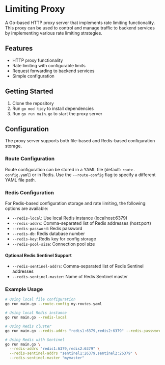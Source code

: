 # Limiting Proxy

A Go-based HTTP proxy server that implements rate limiting functionality. This proxy can be used to control and manage traffic to backend services by implementing various rate limiting strategies.

## Features

- HTTP proxy functionality
- Rate limiting with configurable limits
- Request forwarding to backend services
- Simple configuration

## Getting Started

1. Clone the repository
2. Run `go mod tidy` to install dependencies
3. Run `go run main.go` to start the proxy server

## Configuration

The proxy server supports both file-based and Redis-based configuration storage.

### Route Configuration

Route configuration can be stored in a YAML file (default: `route-config.yaml`) or in Redis. Use the `--route-config` flag to specify a different YAML file path.

### Redis Configuration

For Redis-based configuration storage and rate limiting, the following options are available:

- `--redis-local`: Use local Redis instance (localhost:6379)
- `--redis-addrs`: Comma-separated list of Redis addresses (host:port)
- `--redis-password`: Redis password
- `--redis-db`: Redis database number
- `--redis-key`: Redis key for config storage
- `--redis-pool-size`: Connection pool size

#### Optional Redis Sentinel Support

- `--redis-sentinel-addrs`: Comma-separated list of Redis Sentinel addresses
- `--redis-sentinel-master`: Name of Redis Sentinel master

### Example Usage

```bash
# Using local file configuration
go run main.go --route-config my-routes.yaml

# Using local Redis instance
go run main.go --redis-local

# Using Redis cluster
go run main.go --redis-addrs "redis1:6379,redis2:6379" --redis-password "mypass"

# Using Redis with Sentinel
go run main.go \
  --redis-addrs "redis1:6379,redis2:6379" \
  --redis-sentinel-addrs "sentinel1:26379,sentinel2:26379" \
  --redis-sentinel-master "mymaster"
```
